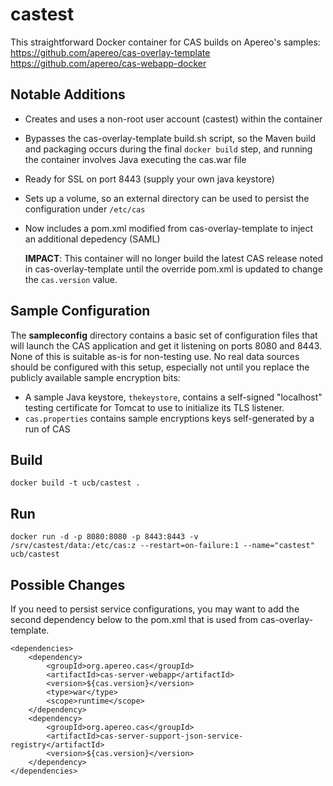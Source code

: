 # castest
This straightforward Docker container for CAS builds on Apereo's samples:
https://github.com/apereo/cas-overlay-template
https://github.com/apereo/cas-webapp-docker

## Notable Additions

  * Creates and uses a non-root user account (castest) within the container
  * Bypasses the cas-overlay-template build.sh script, so the Maven build and packaging occurs during the final `docker build` step, and running the container involves Java executing the cas.war file
  * Ready for SSL on port 8443 (supply your own java keystore)
  * Sets up a volume, so an external directory can be used to persist the configuration under `/etc/cas`
  * Now includes a pom.xml modified from cas-overlay-template to inject an additional depedency (SAML)
    
    **IMPACT**: This container will no longer build the latest CAS release noted in cas-overlay-template until the override pom.xml is updated to change the `cas.version` value.

## Sample Configuration
The **sampleconfig** directory contains a basic set of configuration files that will launch the CAS application and get it listening on ports 8080 and 8443. None of this is suitable as-is for non-testing use. No real data sources should be configured with this setup, especially not until you replace the publicly available sample encryption bits:

  * A sample Java keystore, `thekeystore`, contains a self-signed "localhost" testing certificate for Tomcat to use to initialize its TLS listener.
  * `cas.properties` contains sample encryptions keys self-generated by a run of CAS

## Build
`docker build -t ucb/castest .`

## Run
`docker run -d -p 8080:8080 -p 8443:8443 -v /srv/castest/data:/etc/cas:z --restart=on-failure:1 --name="castest" ucb/castest`

## Possible Changes

If you need to persist service configurations, you may want to add the second dependency below to the pom.xml that is used from cas-overlay-template.

```
<dependencies>
    <dependency>
        <groupId>org.apereo.cas</groupId>
        <artifactId>cas-server-webapp</artifactId>
        <version>${cas.version}</version>
        <type>war</type>
        <scope>runtime</scope>
    </dependency>
    <dependency>
        <groupId>org.apereo.cas</groupId>
        <artifactId>cas-server-support-json-service-registry</artifactId>
        <version>${cas.version}</version>
    </dependency>
</dependencies>
```
